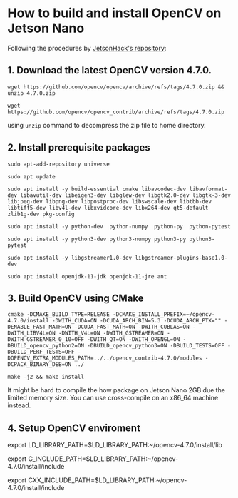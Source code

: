 # How to build and install OpenCV on Jetson Nano 

Following the procedures by [JetsonHack's repository](https://github.com/JetsonHacksNano/buildOpenCV):

## 1. Download the latest OpenCV version 4.7.0.

  `wget https://github.com/opencv/opencv/archive/refs/tags/4.7.0.zip && unzip 4.7.0.zip`
  
  `wget https://github.com/opencv/opencv_contrib/archive/refs/tags/4.7.0.zip`
  
using `unzip` command to decompress the zip file to home directory. 
  
## 2. Install prerequisite packages

`sudo apt-add-repository universe`

`sudo apt update`

`sudo apt install -y build-essential cmake libavcodec-dev libavformat-dev libavutil-dev libeigen3-dev libglew-dev libgtk2.0-dev libgtk-3-dev libjpeg-dev libpng-dev libpostproc-dev libswscale-dev libtbb-dev libtiff5-dev libv4l-dev libxvidcore-dev libx264-dev qt5-default zlib1g-dev pkg-config`

`sudo apt install -y python-dev  python-numpy  python-py  python-pytest`

`sudo apt install -y python3-dev python3-numpy python3-py python3-pytest`

`sudo apt install -y libgstreamer1.0-dev libgstreamer-plugins-base1.0-dev`

`sudo apt install openjdk-11-jdk openjdk-11-jre ant`

## 3. Build OpenCV using CMake

`cmake -DCMAKE_BUILD_TYPE=RELEASE -DCMAKE_INSTALL_PREFIX=~/opencv-4.7.0/install -DWITH_CUDA=ON -DCUDA_ARCH_BIN=5.3 -DCUDA_ARCH_PTX="" -DENABLE_FAST_MATH=ON -DCUDA_FAST_MATH=ON -DWITH_CUBLAS=ON -DWITH_LIBV4L=ON -DWITH_V4L=ON -DWITH_GSTREAMER=ON -DWITH_GSTREAMER_0_10=OFF -DWITH_QT=ON -DWITH_OPENGL=ON -DBUILD_opencv_python2=ON -DBUILD_opencv_python3=ON -DBUILD_TESTS=OFF -DBUILD_PERF_TESTS=OFF -DOPENCV_EXTRA_MODULES_PATH=../../opencv_contrib-4.7.0/modules -DCPACK_BINARY_DEB=ON ../`

`make -j2 && make install`

It might be hard to compile the how package on Jetson Nano 2GB due the limited memory size. You can use cross-compile on an x86_64 machine instead. 

## 4. Setup OpenCV enviroment

export LD_LIBRARY_PATH=$LD_LIBRARY_PATH:~/opencv-4.7.0/install/lib

export C_INCLUDE_PATH=$LD_LIBRARY_PATH:~/opencv-4.7.0/install/include

export CXX_INCLUDE_PATH=$LD_LIBRARY_PATH:~/opencv-4.7.0/install/include



